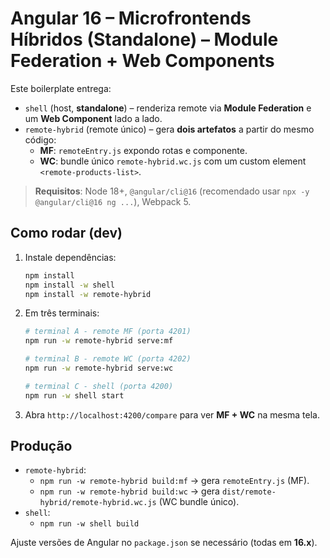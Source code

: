 
# Angular 16 – Microfrontends Híbridos (Standalone) – Module Federation + Web Components

Este boilerplate entrega:

- `shell` (host, **standalone**) – renderiza remote via **Module Federation** e um **Web Component** lado a lado.
- `remote-hybrid` (remote único) – gera **dois artefatos** a partir do mesmo código:
  - **MF**: `remoteEntry.js` expondo rotas e componente.
  - **WC**: bundle único `remote-hybrid.wc.js` com um custom element `<remote-products-list>`.

> **Requisitos**: Node 18+, `@angular/cli@16` (recomendado usar `npx -y @angular/cli@16 ng ...`), Webpack 5.

## Como rodar (dev)

1. Instale dependências:
   ```bash
   npm install
   npm install -w shell
   npm install -w remote-hybrid
   ```

2. Em três terminais:
   ```bash
   # terminal A - remote MF (porta 4201)
   npm run -w remote-hybrid serve:mf

   # terminal B - remote WC (porta 4202)
   npm run -w remote-hybrid serve:wc

   # terminal C - shell (porta 4200)
   npm run -w shell start
   ```

3. Abra `http://localhost:4200/compare` para ver **MF + WC** na mesma tela.

## Produção

- `remote-hybrid`:
  - `npm run -w remote-hybrid build:mf` → gera `remoteEntry.js` (MF).
  - `npm run -w remote-hybrid build:wc` → gera `dist/remote-hybrid/remote-hybrid.wc.js` (WC bundle único).
- `shell`:
  - `npm run -w shell build`

Ajuste versões de Angular no `package.json` se necessário (todas em **16.x**).
